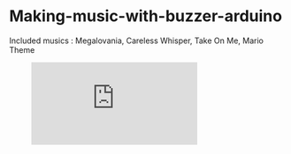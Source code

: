 # Making-music-with-buzzer-arduino
Included musics : Megalovania, Careless Whisper, Take On Me, Mario Theme

<!-- blank line -->
<figure class="video_container">
  <iframe src="https://www.youtube.com/embed/enMumwvLAug" frameborder="0" allowfullscreen="true"> </iframe>
</figure>
<!-- blank line -->
